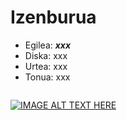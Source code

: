 # Izenburua

   * Egilea: ***xxx***
   * Diska: xxx
   * Urtea: xxx
   * Tonua: xxx


```

```


[![IMAGE ALT TEXT HERE](http://img.youtube.com/vi/0NW7CZxOxhI/0.jpg)](http://www.youtube.com/watch?v=0NW7CZxOxhI)
